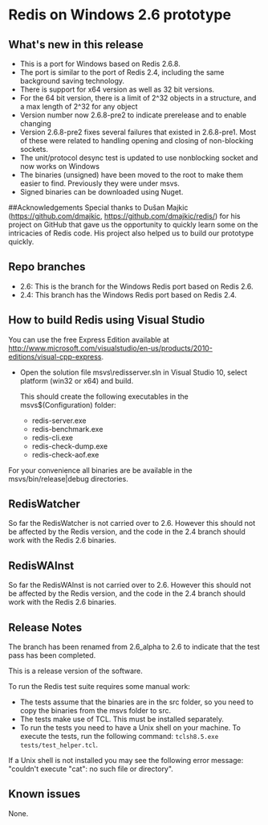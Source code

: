 Redis on Windows 2.6 prototype
===
## What's new in this release

- This is a port for Windows based on Redis 2.6.8.
- The port is similar to the port of Redis 2.4, including the same background saving technology.
- There is support for x64 version as well as 32 bit versions.
- For the 64 bit version, there is a limit of 2^32 objects in a structure, and a max length of 2^32 for any object
- Version number now 2.6.8-pre2 to indicate prerelease and to enable changing
- Version 2.6.8-pre2 fixes several failures that existed in 2.6.8-pre1. Most of these were related to handling opening and closing of non-blocking sockets.
- The unit/protocol desync test is updated to use nonblocking socket and now works on Windows
- The binaries (unsigned) have been moved to the root to make them easier to find. Previously they were under msvs.
- Signed binaries can be downloaded using Nuget.

##Acknowledgements
Special thanks to Dušan Majkic (https://github.com/dmajkic, https://github.com/dmajkic/redis/) for his project on GitHub that gave us the opportunity to quickly learn some on the intricacies of Redis code. His project also helped us to build our prototype quickly.

## Repo branches
- 2.6: This is the branch for the Windows Redis port based on Redis 2.6.
- 2.4: This branch has the Windows Redis port based on Redis 2.4.

## How to build Redis using Visual Studio

You can use the free Express Edition available at http://www.microsoft.com/visualstudio/en-us/products/2010-editions/visual-cpp-express.

- Open the solution file msvs\redisserver.sln in Visual Studio 10, select platform (win32 or x64) and build.

    This should create the following executables in the msvs\$(Configuration) folder:

    - redis-server.exe
    - redis-benchmark.exe
    - redis-cli.exe
    - redis-check-dump.exe
    - redis-check-aof.exe

For your convenience all binaries are be available in the msvs/bin/release|debug directories.

## RedisWatcher
So far the RedisWatcher is not carried over to 2.6. However this should not be affected by the Redis version, and the code in the 2.4 branch should work with the Redis 2.6 binaries.

## RedisWAInst
So far the RedisWAInst is not carried over to 2.6. However this should not be affected by the Redis version, and the code in the 2.4 branch should work with the Redis 2.6 binaries.

## Release Notes

The branch has been renamed from 2.6_alpha to 2.6 to indicate that the test pass has been completed.

This is a release version of the software.

To run the Redis test suite requires some manual work:

- The tests assume that the binaries are in the src folder, so you need to copy the binaries from the msvs folder to src. 
- The tests make use of TCL. This must be installed separately.
- To run the tests you need to have a Unix shell on your machine. To execute the tests, run the following command: `tclsh8.5.exe tests/test_helper.tcl`. 
  
If a Unix shell is not installed you may see the following error message: "couldn't execute "cat": no such file or directory".

## Known issues
None.
